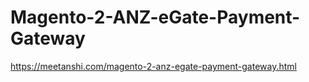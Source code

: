 # Magento-2-ANZ-eGate-Payment-Gateway
https://meetanshi.com/magento-2-anz-egate-payment-gateway.html
